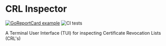 # CRL Inspector
[![GoReportCard example](https://goreportcard.com/badge/github.com/pimg/certguard)](https://goreportcard.com/report/github.com/pimg/certguard) ![CI tests](https://github.com/pimg/certguard/actions/workflows/build.yml/badge.svg)

A Terminal User Interface (TUI) for inspecting Certificate Revocation Lists (CRL's)
